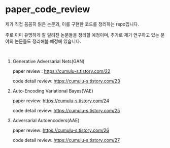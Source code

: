 # paper_code_review



제가 직접 꼼꼼히 읽은 논문과, 이를 구현한 코드를 정리하는 repo입니다.



주로 이미 유명하게 잘 알려진 논문들을 정리할 예정이며, 추가로 제가 연구하고 있는 분야의 논문들도 정리해볼 예정에 있습니다. <br/>

<br/>



1. Generative Adversarial Nets(GAN)

   paper review : https://cumulu-s.tistory.com/22

   code detail review: https://cumulu-s.tistory.com/23



2. Auto-Encoding Variational Bayes(VAE)

   paper review: https://cumulu-s.tistory.com/24

   code detail review: https://cumulu-s.tistory.com/25



3. Adversarial Autoencoders(AAE)

   paper review: https://cumulu-s.tistory.com/26
   
   code detail review: https://cumulu-s.tistory.com/27